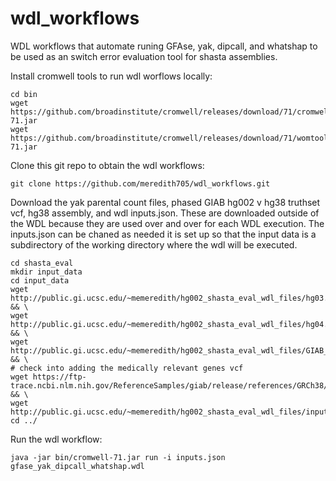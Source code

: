 # wdl_workflows

WDL workflows that automate runing GFAse, yak, dipcall, and whatshap to be used as an switch error evaluation tool for shasta assemblies. 

Install cromwell tools to run wdl worflows locally:
```
cd bin
wget https://github.com/broadinstitute/cromwell/releases/download/71/cromwell-71.jar
wget https://github.com/broadinstitute/cromwell/releases/download/71/womtool-71.jar
```
Clone this git repo to obtain the wdl workflows:
```
git clone https://github.com/meredith705/wdl_workflows.git
```
Download the yak parental count files, phased GIAB hg002 v hg38 truthset vcf, hg38 assembly, and wdl inputs.json. These are downloaded outside of the WDL because they are used over and over for each WDL execution. 
The inputs.json can be chaned as needed it is set up so that the input data is a subdirectory of the working directory where the wdl will be executed.
```
cd shasta_eval
mkdir input_data
cd input_data
wget http://public.gi.ucsc.edu/~memeredith/hg002_shasta_eval_wdl_files/hg03.hiseq.k31.pe.yak && \
wget http://public.gi.ucsc.edu/~memeredith/hg002_shasta_eval_wdl_files/hg04.hiseq.k31.pe.yak && \
wget http://public.gi.ucsc.edu/~memeredith/hg002_shasta_eval_wdl_files/GIAB_HG002_GRCh38_1_22_v4.2.1_phased.vcf && \
# check into adding the medically relevant genes vcf
wget https://ftp-trace.ncbi.nlm.nih.gov/ReferenceSamples/giab/release/references/GRCh38/GCA_000001405.15_GRCh38_no_alt_analysis_set_maskedGRC_exclusions_v2.fasta.gz && \
wget http://public.gi.ucsc.edu/~memeredith/hg002_shasta_eval_wdl_files/inputs.json
cd ../
```

Run the wdl workflow:
```
java -jar bin/cromwell-71.jar run -i inputs.json gfase_yak_dipcall_whatshap.wdl
```

